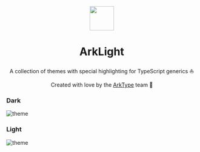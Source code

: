 <div align="center">
  <img src="https://arktype.io/image/logo.png" height="64px" />
  <h1>ArkLight</h1>
</div>

<div align="center">

A collection of themes with special highlighting for TypeScript generics ⛵

Created with love by the [ArkType](https://arktype.io) team 🥰

</div>

### Dark

![theme](https://github.com/arktypeio/arktype/tree/main/ark/themes/dark.png)

### Light

![theme](https://github.com/arktypeio/arktype/tree/main/ark/themes/light.png)
